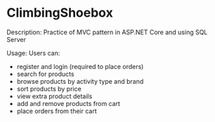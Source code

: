 # ClimbingShoebox
Description: Practice of MVC pattern in ASP.NET Core and using SQL Server

Usage: Users can:
- register and login (required to place orders)
- search for products
- browse products by activity type and brand
- sort products by price
- view extra product details
- add and remove products from cart
- place orders from their cart
